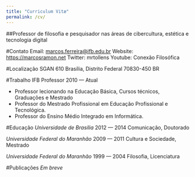```yaml
---
title: "Curriculum Vitæ"
permalink: /cv/
---
```


##Professor de filosofia e pesquisador nas áreas de cibercultura, estética e tecnologia digital

#Contato
Email: marcos.ferreira@ifb.edu.br
Website: https://marcosramon.net
Twitter: mrtollens
Youtube: Conexão Filosófica

#Localização
SGAN 610
Brasília, Distrito Federal 70830-450 BR

#Trabalho
IFB
Professor
2010 — Atual
 - Professor lecionando na Educação Básica, Cursos técnicos, Graduações e Mestrado
 - Professor do Mestrado Profissional em Educação Profissional e Tecnológica.
 - Professor do Ensino Médio Integrado em Informática.

#Educação
*Universidade de Brasília*
2012 — 2014
Comunicação, Doutorado

*Universidade Federal do Maranhão*
2009 — 2011
Cultura e Sociedade, Mestrado

*Universidade Federal do Maranhão*
1999 — 2004
Filosofia, Licenciatura

#Publicações
*Em breve*
